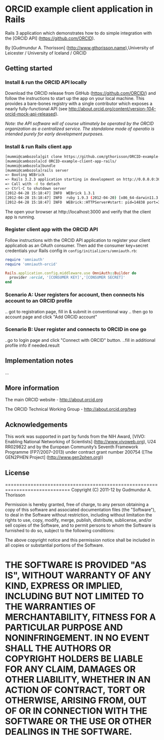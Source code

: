 # ORCID example client application in Rails

Rails 3 application which demonstrates how to do simple integration with the [ORCID API] (https://github.com/ORCID).

By [Gudmundur A. Thorisson] (http://www.gthorisson.name),University of Leicester / University of Iceland / ORCID


## Getting started 


### Install & run the ORCID API locally

Download the ORCID release from GitHub (https://github.com/ORCID/) and follow the instructions to start up the app on your local machine. This provides a bare-bones registry with a single contributor which exposes a nearly fully-functional API (see http://about.orcid.org/content/version-104-orcid-mock-api-released).

_Note: the API software will of course ultimately be operated by the ORCID organization as a centralized service. The standalone mode of operatio is intended purely for early development purposes._


### Install & run Rails client app

```bash
[mummi@cambozola]git clone https://github.com/gthorisson/ORCID-example-client-app-rails.git
[mummi@cambozola]cd ORCID-example-client-app-rails/
[mummi@cambozola]bundle
[mummi@cambozola]rails server
=> Booting WEBrick
=> Rails 3.2.3 application starting in development on http://0.0.0.0:3000
=> Call with -d to detach
=> Ctrl-C to shutdown server
[2012-04-28 15:18:47] INFO  WEBrick 1.3.1
[2012-04-28 15:18:47] INFO  ruby 1.9.3 (2012-04-20) [x86_64-darwin11.3.0]
[2012-04-28 15:18:47] INFO  WEBrick::HTTPServer#start: pid=14838 port=3000
```

The open your browser at http://localhost:3000 and verify that the client app is running.


### Register client app with the ORCID API

Follow instructions with the ORCID API application to register your client applicatiob as an OAuth consumer. Then add the consumer key+secret credentials your Rails config in ```config/initializers/omniauth.rb```:


```ruby
require 'omniauth'
require 'omniauth-orcid'

Rails.application.config.middleware.use OmniAuth::Builder do
  provider :orcid, '[CONSUMER KEY]','[CONSUMER SECRET]'
end
```


### Scenario A: User registers for account, then connects his account to an ORCID profile

.. got to registration page, fill in & submit in conventional way
.. then go to account page and click "Add ORCID account"


### Scenario B: User register and connects to ORCID in one go

..go to login page and click "Connect with ORCID" button.
..fill in additional profile info if needed.result


## Implementation notes

...


## More information 

The main ORCID website - http://about.orcid.org

The ORCID Technical Working Group - http://about.orcid.org/twg


## Acknowledgements


This work was supported in part by funds from the NIH Award, [VIVO: Enabling National Networking of Scientists] (http://www.vivoweb.org), U24 RR029822 and by the European Community’s Seventh Framework Programme (FP7/2007–2013) under contract grant number 200754 ([The GEN2PHEN Project] (http://www.gen2phen.org))




## License

=============================================================================
Copyright (C) 2011-12 by Gudmundur A. Thorisson

Permission is hereby granted, free of charge, to any person obtaining a copy
of this software and associated documentation files (the "Software"), to deal
in the Software without restriction, including without limitation the rights
to use, copy, modify, merge, publish, distribute, sublicense, and/or sell
copies of the Software, and to permit persons to whom the Software is
furnished to do so, subject to the following conditions:

The above copyright notice and this permission notice shall be included in
all copies or substantial portions of the Software.

THE SOFTWARE IS PROVIDED "AS IS", WITHOUT WARRANTY OF ANY KIND, EXPRESS OR
IMPLIED, INCLUDING BUT NOT LIMITED TO THE WARRANTIES OF MERCHANTABILITY,
FITNESS FOR A PARTICULAR PURPOSE AND NONINFRINGEMENT. IN NO EVENT SHALL THE
AUTHORS OR COPYRIGHT HOLDERS BE LIABLE FOR ANY CLAIM, DAMAGES OR OTHER
LIABILITY, WHETHER IN AN ACTION OF CONTRACT, TORT OR OTHERWISE, ARISING FROM,
OUT OF OR IN CONNECTION WITH THE SOFTWARE OR THE USE OR OTHER DEALINGS IN
THE SOFTWARE.
=============================================================================
